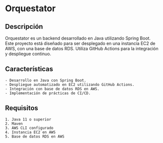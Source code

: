 # Orquestator
## Descripción

Orquestator es un backend desarrollado en Java utilizando Spring Boot. Este proyecto está diseñado para ser desplegado en una instancia EC2 de AWS, con una base de datos RDS. Utiliza GitHub Actions para la integración y despliegue continuo.

## Características

    - Desarrollo en Java con Spring Boot.
    - Despliegue automatizado en EC2 utilizando GitHub Actions.
    - Integración con base de datos RDS en AWS.
    - Implementación de prácticas de CI/CD.

## Requisitos

    1. Java 11 o superior
    2. Maven
    3. AWS CLI configurado
    4. Instancia EC2 en AWS
    5. Base de datos RDS en AWS
